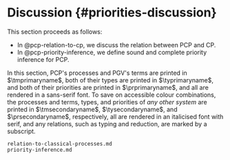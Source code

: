 # Discussion {#priorities-discussion}

This section proceeds as follows:

- In @pcp-relation-to-cp,
  we discuss the relation between PCP and CP.
- In @pcp-priority-inference,
  we define sound and complete priority inference for PCP.

In this section, PCP's processes and PGV's terms are printed in $\tmprimaryname$, both of their types are printed in $\typrimaryname$, and both of their priorities are printed in $\prprimaryname$, and all are rendered in a sans-serif font.
To save on accessible colour combinations, the processes and terms, types, and priorities of *any other system* are printed in $\tmsecondaryname$, $\tysecondaryname$, and $\prsecondaryname$, respectively, all are rendered in an italicised font with serif, and any relations, such as typing and reduction, are marked by a subscript.

```include
relation-to-classical-processes.md
priority-inference.md
```
